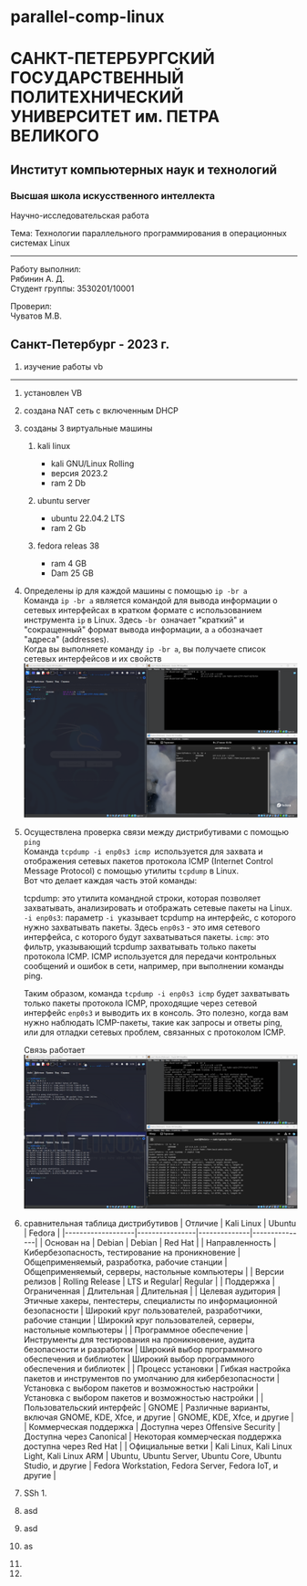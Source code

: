 # parallel-comp-linux

# САНКТ-ПЕТЕРБУРГСКИЙ ГОСУДАРСТВЕННЫЙ ПОЛИТЕХНИЧЕСКИЙ УНИВЕРСИТЕТ им. ПЕТРА ВЕЛИКОГО
## Институт компьютерных наук и технологий
### Высшая школа искусственного интеллекта


Научно-исследовательская работа

Тема: Технологии параллельного программирования в операционных системах Linux


---
Работу выполнил:  
Рябинин А. Д.  
Студент группы: 3530201/10001

Проверил:  
Чуватов М.В.

Санкт-Петербург - 2023 г.
---


1. изучение работы vb 


---

1. установлен VB
2. создана NAT сеть с включенным DHCP 
3. созданы 3 виртуальные машины
   1. kali linux
       - kali GNU/Linux Rolling 
       - версия 2023.2
       - ram 2 Db
      
   2. ubuntu server
      -  ubuntu 22.04.2 LTS
      -  ram 2 Gb
      
   3. fedora releas 38
       - ram 4 GB
       - Dam 25 GB
  
4. Определены ip для каждой машины с помощью `ip -br a` \
   Команда `ip -br a` является командой для вывода информации о сетевых интерфейсах в кратком формате с использованием инструмента `ip` в Linux. Здесь `-br `означает "краткий" и "сокращенный" формат вывода информации, а `a` обозначает "адреса" (addresses).\
     Когда вы выполняете команду `ip -br a`, вы получаете список сетевых интерфейсов и их свойств\
   ![Alt text](img/image.png) 
      

5. Осуществлена проверка связи между дистрибутивами с помощью `ping`\
    Команда `tcpdump -i enp0s3 icmp `используется для захвата и отображения сетевых пакетов протокола ICMP (Internet Control Message Protocol) с помощью утилиты `tcpdump` в Linux.\
    Вот что делает каждая часть этой команды:

    tcpdump: это утилита командной строки, которая позволяет захватывать, анализировать и отображать сетевые пакеты на Linux.
    `-i enp0s3`: параметр `-i `указывает tcpdump на интерфейс, с которого нужно захватывать пакеты. Здесь `enp0s3` - это имя сетевого интерфейса, с которого будут захватываться пакеты. 
    `icmp`: это фильтр, указывающий tcpdump захватывать только пакеты протокола ICMP. ICMP используется для передачи контрольных сообщений и ошибок в сети, например, при выполнении команды ping.

    Таким образом, команда `tcpdump -i enp0s3 icmp` будет захватывать только пакеты протокола ICMP, проходящие через сетевой интерфейс `enp0s3` и выводить их в консоль. Это полезно, когда вам нужно наблюдать ICMP-пакеты, такие как запросы и ответы ping, или для отладки сетевых проблем, связанных с протоколом ICMP.

    Связь работает
    ![Alt text](img/image-1.png)

6. сравнительная таблица дистрибутивов
    |     Отличие       |   Kali Linux   |    Ubuntu    |    Fedora     |
    |-------------------|----------------|--------------|---------------|
    | Основан на        | Debian         | Debian       | Red Hat       |
    | Направленность    | Кибербезопасность, тестирование на проникновение | Общеприменяемый, разработка, рабочие станции | Общеприменяемый, серверы, настольные компьютеры |
    | Версии релизов    | Rolling Release | LTS и Regular| Regular       |
    | Поддержка         | Ограниченная    | Длительная   | Длительная    |
    | Целевая аудитория | Этичные хакеры, пентестеры, специалисты по информационной безопасности | Широкий круг пользователей, разработчики, рабочие станции | Широкий круг пользователей, серверы, настольные компьютеры |
    | Программное обеспечение | Инструменты для тестирования на проникновение, аудита безопасности и разработки | Широкий выбор программного обеспечения и библиотек | Широкий выбор программного обеспечения и библиотек |
    | Процесс установки | Гибкая настройка пакетов и инструментов по умолчанию для кибербезопасности | Установка с выбором пакетов и возможностью настройки | Установка с выбором пакетов и возможностью настройки |
    | Пользовательский интерфейс | GNOME | Различные варианты, включая GNOME, KDE, Xfce, и другие | GNOME, KDE, Xfce, и другие |
    | Коммерческая поддержка | Доступна через Offensive Security | Доступна через Canonical | Некоторая коммерческая поддержка доступна через Red Hat |
    | Официальные ветки | Kali Linux, Kali Linux Light, Kali Linux ARM | Ubuntu, Ubuntu Server, Ubuntu Core, Ubuntu Studio, и другие | Fedora Workstation, Fedora Server, Fedora IoT, и другие |
7. SSh
   1. 
8. asd
9.  asd
10. as
11. 
12. 



  





